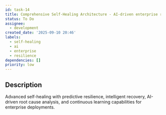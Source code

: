```yaml
---
id: task-14
title: Comprehensive Self-Healing Architecture - AI-driven enterprise resilience
status: To Do
assignee:
  - development
created_date: '2025-09-10 20:46'
labels:
  - self-healing
  - ai
  - enterprise
  - resilience
dependencies: []
priority: low
---
```


## Description

Advanced self-healing with predictive resilience, intelligent recovery, AI-driven root cause analysis, and continuous learning capabilities for enterprise deployments.
